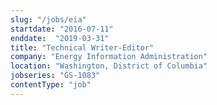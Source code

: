 ```yaml
---
slug: "/jobs/eia"
startdate: "2016-07-11"
enddate:  "2019-03-31"
title: "Technical Writer-Editor"
company: "Energy Information Administration"
location: "Washington, District of Columbia"
jobseries: "GS-1083"
contentType: "job"
---
```



